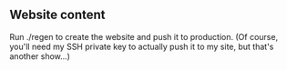 ## Website content

Run ./regen to create the website and push it to production. (Of
course, you'll need my SSH private key to actually push it to my
site, but that's another show...)
